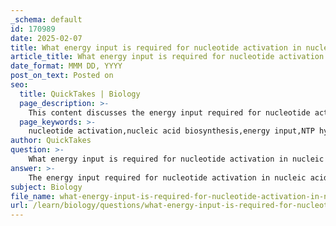 ```yaml
---
_schema: default
id: 170989
date: 2025-02-07
title: What energy input is required for nucleotide activation in nucleic acid biosynthesis?
article_title: What energy input is required for nucleotide activation in nucleic acid biosynthesis?
date_format: MMM DD, YYYY
post_on_text: Posted on
seo:
  title: QuickTakes | Biology
  page_description: >-
    This content discusses the energy input required for nucleotide activation in nucleic acid biosynthesis, highlighting the role of nucleoside triphosphates (NTPs) and the hydrolysis process that drives nucleotide incorporation into DNA or RNA.
  page_keywords: >-
    nucleotide activation,nucleic acid biosynthesis,energy input,NTP hydrolysis,ATP,pyrophosphate,polymerization,biochemical energy,hydrolysis,monophosphate
author: QuickTakes
question: >-
    What energy input is required for nucleotide activation in nucleic acid biosynthesis?
answer: >-
    The energy input required for nucleotide activation in nucleic acid biosynthesis primarily comes from the hydrolysis of nucleoside triphosphates (NTPs), such as ATP, GTP, CTP, and UTP. During the process of nucleic acid synthesis, nucleotides are added to a growing DNA or RNA chain, and this addition is coupled with the release of two phosphate groups from the NTP, which provides the necessary energy for the reaction.\n\nSpecifically, when a nucleotide is added to the growing chain, the reaction can be summarized as follows:\n\n1. The nucleotide is initially in the form of a nucleoside triphosphate (NTP).\n2. Upon incorporation into the nucleic acid, the NTP is hydrolyzed, releasing two phosphates (pyrophosphate, PPi) and leaving a nucleoside monophosphate (NMP) attached to the chain.\n3. The hydrolysis of the pyrophosphate (PPi) into two inorganic phosphates (2 Pi) further drives the reaction forward, making it energetically favorable.\n\nThis process requires a significant amount of energy, and it has been noted that more than one ATP equivalent may be needed to activate nucleotides for incorporation into nucleic acids. Specifically, it has been indicated that two ATP molecules may be required to regenerate the triphosphate form of the nucleotide after the initial hydrolysis.\n\nIn summary, the energy input for nucleotide activation in nucleic acid biosynthesis is primarily derived from the hydrolysis of NTPs, with the release of pyrophosphate and subsequent hydrolysis providing the necessary energy to drive the polymerization reaction.
subject: Biology
file_name: what-energy-input-is-required-for-nucleotide-activation-in-nucleic-acid-biosynthesis.md
url: /learn/biology/questions/what-energy-input-is-required-for-nucleotide-activation-in-nucleic-acid-biosynthesis
---
```


&nbsp;